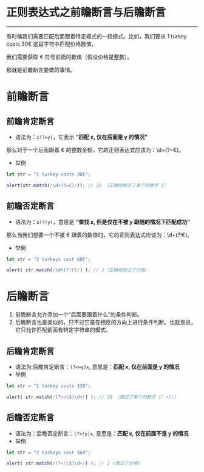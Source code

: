 #   正则表达式之前瞻断言与后瞻断言

---

有时候我们需要匹配后面跟着特定模式的一段模式。比如，我们要从 1 turkey costs 30€ 这段字符中匹配价格数值。

我们需要获取 € 符号前面的数值（假设价格是整数）。

那就是前瞻断言要做的事情。

#  前瞻断言

##  前瞻肯定断言

+   语法为：`x(?=y)`，它表示 **“匹配 x, 仅在后面是 y 的情况”**

那么对于一个后面跟着 € 的整数金额，它的正则表达式应该为：\d+(?=€)。

+   举例

```javascript
let str = "1 turkey costs 30€";

alert(str.match(/\d+(?=€)/)); // 30 （正确地跳过了单个的数字 1）
```

##  前瞻否定断言

+   语法为：`x(?!y)`，意思是 **“查找 x, 但是仅在不被 y 跟随的情况下匹配成功”**

那么当我们想要一个不被 € 跟着的数值时，它的正则表达式应该为：\d+(?!€)。

+   举例

```javascript
let str = "2 turkeys cost 60€";

alert( str.match(/\d+(?!€)/) ); // 2（正确地跳过了价格）
```

#   后瞻断言

1.  前瞻断言允许添加一个“后面要跟着什么”的条件判断。
2.  后瞻断言也是类似的，只不过它是在相反的方向上进行条件判断。也就是说，它只允许匹配前面有特定字符串的模式。

##  后瞻肯定断言

+   语法为:后瞻肯定断言：`(?<=y)x`, 意思是：**匹配 x, 仅在前面是 y 的情况**
+   举例

```javascript
let str = "1 turkey costs $30";

alert( str.match(/(?<=\$)\d+/) ); // 30 （跳过了单个的数字 1）>)))
```

##  后瞻否定断言

+   语法为：后瞻否定断言：`(?<!y)x`, 意思是：**匹配 x, 仅在前面不是 y 的情况**
+   举例

```javascript
let str = "2 turkeys cost $60";

alert( str.match(/(?<!\$)\d+/) ); // 2 (跳过了价格)
```


